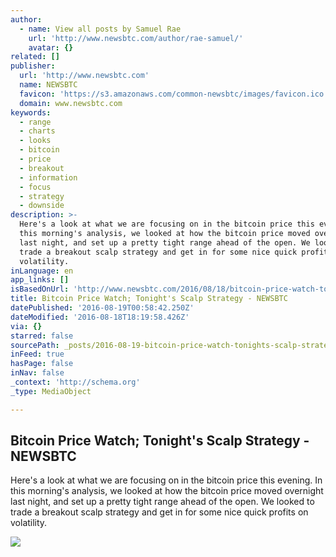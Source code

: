 ```yaml
---
author:
  - name: View all posts by Samuel Rae
    url: 'http://www.newsbtc.com/author/rae-samuel/'
    avatar: {}
related: []
publisher:
  url: 'http://www.newsbtc.com'
  name: NEWSBTC
  favicon: 'https://s3.amazonaws.com/common-newsbtc/images/favicon.ico'
  domain: www.newsbtc.com
keywords:
  - range
  - charts
  - looks
  - bitcoin
  - price
  - breakout
  - information
  - focus
  - strategy
  - downside
description: >-
  Here's a look at what we are focusing on in the bitcoin price this evening. In
  this morning's analysis, we looked at how the bitcoin price moved overnight
  last night, and set up a pretty tight range ahead of the open. We looked to
  trade a breakout scalp strategy and get in for some nice quick profits on
  volatility.
inLanguage: en
app_links: []
isBasedOnUrl: 'http://www.newsbtc.com/2016/08/18/bitcoin-price-watch-tonights-scalp-strategy/'
title: Bitcoin Price Watch; Tonight's Scalp Strategy - NEWSBTC
datePublished: '2016-08-19T00:58:42.250Z'
dateModified: '2016-08-18T18:19:58.426Z'
via: {}
starred: false
sourcePath: _posts/2016-08-19-bitcoin-price-watch-tonights-scalp-strategy-newsbtc.md
inFeed: true
hasPage: false
inNav: false
_context: 'http://schema.org'
_type: MediaObject

---
```

<article style=""><h1>Bitcoin Price Watch; Tonight's Scalp Strategy - NEWSBTC</h1><p>Here's a look at what we are focusing on in the bitcoin price this evening. In this morning's analysis, we looked at how the bitcoin price moved overnight last night, and set up a pretty tight range ahead of the open. We looked to trade a breakout scalp strategy and get in for some nice quick profits on volatility.</p><img src="http://s3.amazonaws.com/main-newsbtc-images/2016/08/18191457/Screen-Shot-2016-08-18-at-20.01.00.png" /></article>